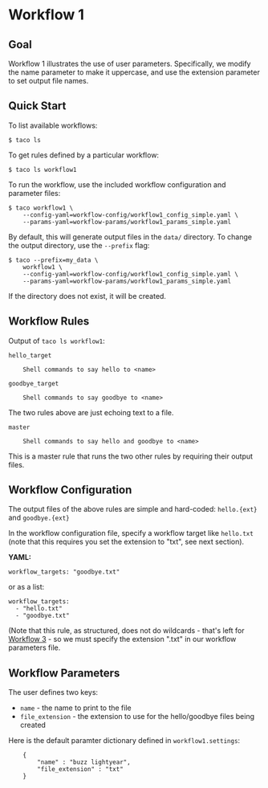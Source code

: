 # Workflow 1

## Goal

Workflow 1 illustrates the use of user parameters.
Specifically, we modify the name parameter to make it 
uppercase, and use the extension parameter to 
set output file names.

## Quick Start

To list available workflows:

```text
$ taco ls
```

To get rules defined by a particular workflow:

```text
$ taco ls workflow1
```

To run the workflow, use the included workflow configuration
and parameter files:

```text
$ taco workflow1 \
    --config-yaml=workflow-config/workflow1_config_simple.yaml \
    --params-yaml=workflow-params/workflow1_params_simple.yaml 
```

By default, this will generate output files in the `data/` directory.
To change the output directory, use the `--prefix` flag:

```text
$ taco --prefix=my_data \
    workflow1 \
    --config-yaml=workflow-config/workflow1_config_simple.yaml \
    --params-yaml=workflow-params/workflow1_params_simple.yaml 
```

If the directory does not exist, it will be created.

## Workflow Rules

Output of `taco ls workflow1`: 

```text
hello_target

    Shell commands to say hello to <name>

goodbye_target

    Shell commands to say goodbye to <name>
```

The two rules above are just echoing text to a file.

```text
master

    Shell commands to say hello and goodbye to <name>
```

This is a master rule that runs the two other rules
by requiring their output files.


## Workflow Configuration

The output files of the above rules are simple
and hard-coded: `hello.{ext}` and `goodbye.{ext}`

In the workflow configuration file, specify a
workflow target like `hello.txt` (note that this
requires you set the extension to "txt", see next 
section).

**YAML:**

```text
workflow_targets: "goodbye.txt"
```

or as a list:

```text
workflow_targets: 
  - "hello.txt"
  - "goodbye.txt"
```

(Note that this rule, as structured, does not do wildcards - 
that's left for [Workflow 3](Workflow3.md) - so we must specify
the extension ".txt" in our workflow parameters file.

## Workflow Parameters

The user defines two keys:

* `name` - the name to print to the file
* `file_extension` - the extension to use for the hello/goodbye files being created

Here is the default paramter dictionary
defined in `workflow1.settings`:

```text
    {
        "name" : "buzz lightyear",
        "file_extension" : "txt"
    }
```

